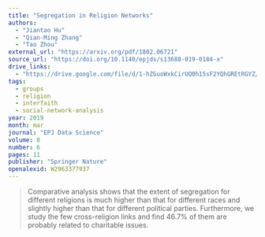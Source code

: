 ```yaml
---
title: "Segregation in Religion Networks"
authors:
  - "Jiantao Hu"
  - "Qian-Ming Zhang"
  - "Tao Zhou"
external_url: "https://arxiv.org/pdf/1802.06721"
source_url: "https://doi.org/10.1140/epjds/s13688-019-0184-x"
drive_links:
  - "https://drive.google.com/file/d/1-hZGuoWxkCirUQ0h15sF2YQhGREtRGYZ/view?usp=drivesdk"
tags:
  - groups
  - religion
  - interfaith
  - social-network-analysis
year: 2019
month: mar
journal: "EPJ Data Science"
volume: 8
number: 6
pages: 11
publisher: "Springer Nature"
openalexid: W2963377937
---
```


> Comparative analysis shows that the extent of segregation for different religions is much higher than that for different races and slightly higher than that for different political parties.
> Furthermore, we study the few cross-religion links and find 46.7% of them are probably related to charitable issues.

